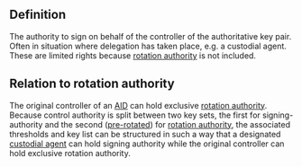 ## Definition
The authority to sign on behalf of the controller of the authoritative key pair. Often in situation where delegation has taken place, e.g. a custodial agent. These are limited rights because [rotation authority](term_rotation-authority) is not included. 

## Relation to rotation authority
The original controller of an [AID](term_autonomic-identifier) can hold exclusive [rotation authority](term_rotation-authority). Because control authority is split between two key sets, the first for signing-authority and the second ([pre-rotated](term_pre-rotation)) for [rotation authority](term_rotation-authority), the associated thresholds and key list can be structured in such a way that a designated [custodial agent](term_custodial-agent) can hold signing authority while the original controller can hold exclusive rotation authority.
